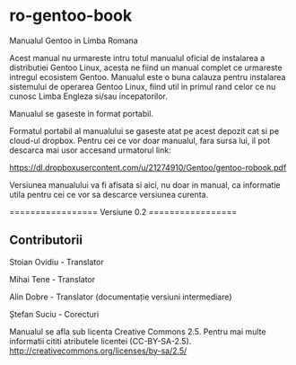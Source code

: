ro-gentoo-book
==============

Manualul Gentoo in Limba Romana

Acest manual nu urmareste intru totul manualul oficial de instalarea a distributiei Gentoo Linux, acesta ne fiind 
un manual complet ce urmareste intregul ecosistem Gentoo.
Manualul este o buna calauza pentru instalarea sistemului de operarea Gentoo Linux, fiind util in primul rand celor 
ce nu cunosc Limba Engleza si/sau incepatorilor.

Manualul se gaseste in format portabil.

Formatul portabil al manualului se gaseste atat pe acest depozit cat si pe cloud-ul dropbox.
Pentru cei ce vor doar manualul, fara sursa lui, il pot descarca mai usor accesand urmatorul link:

https://dl.dropboxusercontent.com/u/21274910/Gentoo/gentoo-robook.pdf

Versiunea manualului va fi afisata si aici, nu doar in manual, ca informatie utila pentru cei ce vor sa descarce versiunea curenta.





================= Versiune 0.2 =================


Contributorii
-------------

Stoian Ovidiu - Translator

Mihai Tene - Translator

Alin Dobre - Translator (documentație versiuni intermediare)

Ștefan Suciu - Corecturi

Manualul se afla sub licenta Creative Commons 2.5.
Pentru mai multe informatii cititi atributele licentei (CC-BY-SA-2.5).
http://creativecommons.org/licenses/by-sa/2.5/
